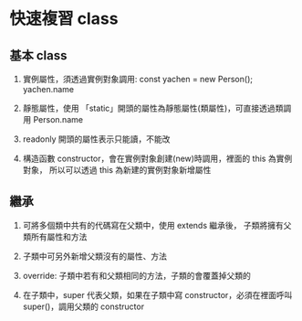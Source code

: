 # 快速複習 class

## 基本 class
  1. 實例屬性，須透過實例對象調用:
  const yachen = new Person();
  yachen.name

  2. 靜態屬性，使用 「static」開頭的屬性為靜態屬性(類屬性)，可直接透過類調用
  Person.name

  3. readonly 開頭的屬性表示只能讀，不能改
  4. 構造函數 constructor，會在實例對象創建(new)時調用，裡面的 this 為實例對象，
     所以可以透過 this 為新建的實例對象新增屬性

## 繼承
 1. 可將多個類中共有的代碼寫在父類中，使用 extends 繼承後，
 子類將擁有父類所有屬性和方法

 2. 子類中可另外新增父類沒有的屬性、方法
 3. override: 子類中若有和父類相同的方法，子類的會覆蓋掉父類的
 4. 在子類中，super 代表父類，如果在子類中寫 constructor，必須在裡面呼叫 super()，調用父類的 constructor 
